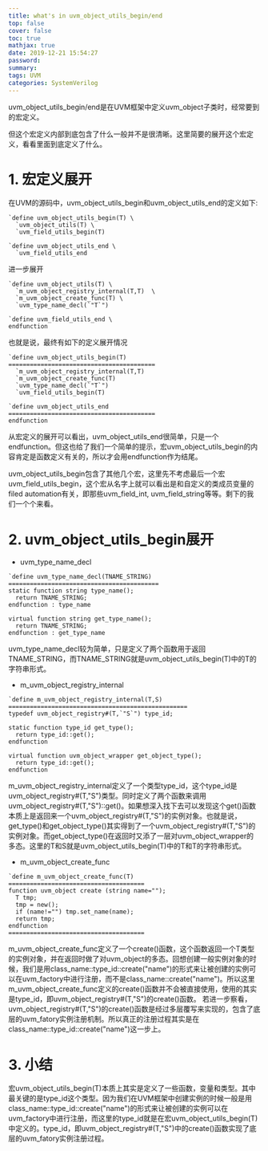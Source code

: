 ```yaml
---
title: what's in uvm_object_utils_begin/end
top: false
cover: false
toc: true
mathjax: true
date: 2019-12-21 15:54:27
password:
summary:
tags: UVM
categories: SystemVerilog
---
```



uvm_object_utils_begin/end是在UVM框架中定义uvm_object子类时，经常要到的宏定义。
<!---more--->
但这个宏定义内部到底包含了什么一般并不是很清晰。这里简要的展开这个宏定义，看看里面到底定义了什么。

# 1. 宏定义展开
在UVM的源码中，uvm_object_utils_begin和uvm_object_utils_end的定义如下:

~~~
`define uvm_object_utils_begin(T) \
  `uvm_object_utils(T) \
  `uvm_field_utils_begin(T)
  
`define uvm_object_utils_end \
  `uvm_field_utils_end
~~~

进一步展开

~~~
`define uvm_object_utils(T) \
  `m_uvm_object_registry_internal(T,T)  \
  `m_uvm_object_create_func(T) \
  `uvm_type_name_decl(`"T`")

`define uvm_field_utils_end \
endfunction
~~~

也就是说，最终有如下的定义展开情况
~~~
`define uvm_object_utils_begin(T)
=========================================
  `m_uvm_object_registry_internal(T,T)
  `m_uvm_object_create_func(T)
  `uvm_type_name_decl(`"T`")
  `uvm_field_utils_begin(T)

`define uvm_object_utils_end
=========================================
endfunction
~~~

从宏定义的展开可以看出，uvm_object_utils_end很简单，只是一个endfunction。但这也给了我们一个简单的提示，宏uvm_object_utils_begin的内容肯定是函数定义有关的，所以才会用endfunction作为结尾。

uvm_object_utils_begin包含了其他几个宏，这里先不考虑最后一个宏uvm_field_utils_begin，这个宏从名字上就可以看出是和自定义的类成员变量的filed automation有关，即那些uvm_field_int, uvm_field_string等等。剩下的我们一个个来看。


# 2. uvm_object_utils_begin展开
- uvm_type_name_decl
~~~
`define uvm_type_name_decl(TNAME_STRING)
==========================================
static function string type_name();
  return TNAME_STRING;
endfunction : type_name
     
virtual function string get_type_name();
  return TNAME_STRING;
endfunction : get_type_name
~~~
uvm_type_name_decl较为简单，只是定义了两个函数用于返回TNAME_STRING，而TNAME_STRING就是uvm_object_utils_begin(T)中的T的字符串形式。

- m_uvm_object_registry_internal
~~~
`define m_uvm_object_registry_internal(T,S)
==================================================
typedef uvm_object_registry#(T,`"S`") type_id;

static function type_id get_type();
  return type_id::get();
endfunction

virtual function uvm_object_wrapper get_object_type();
  return type_id::get();
endfunction
~~~
m_uvm_object_registry_internal定义了一个类型type_id，这个type_id是uvm_object_registry#(T,"S")类型。同时定义了两个函数来调用uvm_object_registry#(T,"S")::get()。如果想深入找下去可以发现这个get()函数本质上是返回来一个uvm_object_registry#(T,"S")的实例对象。也就是说，get_type()和get_object_type()其实得到了一个uvm_object_registry#(T,"S")的实例对象。而get_object_type()在返回时又添了一层对uvm_object_wrapper的多态。这里的T和S就是uvm_object_utils_begin(T)中的T和T的字符串形式。


- m_uvm_object_create_func
~~~
`define m_uvm_object_create_func(T)
======================================
function uvm_object create (string name="");
  T tmp;
  tmp = new();
  if (name!="") tmp.set_name(name);
  return tmp;
endfunction
======================================
~~~
m_uvm_object_create_func定义了一个create()函数，这个函数返回一个T类型的实例对象，并在返回时做了对uvm_object的多态。回想创建一般实例对象的时候，我们是用class_name::type_id::create("name")的形式来让被创建的实例可以在uvm_factory中进行注册，而不是class_name::create("name")。所以这里m_uvm_object_create_func定义的create()函数并不会被直接使用，使用的其实是type_id，即uvm_object_registry#(T,"S")的create()函数。
若进一步察看，uvm_object_registry#(T,"S")的create()函数是经过多层覆写来实现的，包含了底层的uvm_fatory实例注册机制。所以真正的注册过程其实是在class_name::type_id::create("name")这一步上。

# 3. 小结
宏uvm_object_utils_begin(T)本质上其实是定义了一些函数，变量和类型。其中最关键的是type_id这个类型。因为我们在UVM框架中创建实例的时候一般是用class_name::type_id::create("name")的形式来让被创建的实例可以在uvm_factory中进行注册，而这里的type_id就是在宏uvm_object_utils_begin(T)中定义的。type_id，即uvm_object_registry#(T,"S")中的create()函数实现了底层的uvm_fatory实例注册过程。

